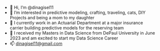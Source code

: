 - 👋 Hi, I’m @dinagisel11
- 👀 I’m interested in predictive modeling, crafting, traveling, cats, DIY Projects and being a mom to my daughter
- 💼 I currently work in an Actuarial Department at a major insurance carrier building predictive models for the reserving team
- 🌱 I received my Masters in Data Science from DePaul University in June 2023 and am excited to start my Data Science Career
- 📫 dinagisel11@gmail.com

<!---
dinagisel11/dinagisel11 is a ✨ special ✨ repository because its `README.md` (this file) appears on your GitHub profile.
You can click the Preview link to take a look at your changes.
--->
